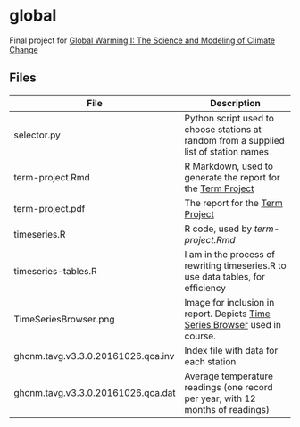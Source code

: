 # global

Final project for [Global Warming I: The Science and Modeling of Climate Change](https://www.coursera.org/learn/global-warming/home/info)

## Files

File | Description
------------ | -------------
selector.py | Python script used to choose stations at random from a supplied list of station names
 term-project.Rmd | R Markdown, used to generate the report for the [Term Project](https://www.coursera.org/learn/global-warming/peer/hMDgC/term-project-explore-climate-data-and-models)
 term-project.pdf | The report for the [Term Project](https://www.coursera.org/learn/global-warming/peer/hMDgC/term-project-explore-climate-data-and-models)
 timeseries.R | R code, used by *term-project.Rmd*
 timeseries-tables.R | I am in the process of rewriting timeseries.R to use data tables, for efficiency
 TimeSeriesBrowser.png | Image for inclusion in report. Depicts [Time Series Browser]((http://climatemodels.uchicago.edu/timeseries/#DpPwBjiUcCsBdlJzLhDaoQtEqDsJqMgRz)) used in course.
 ghcnm.tavg.v3.3.0.20161026.qca.inv | Index file with data for each station
 ghcnm.tavg.v3.3.0.20161026.qca.dat  | Average temperature readings (one record per year, with 12 months of readings)

	
